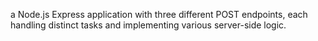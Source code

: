 a Node.js Express application with three different POST endpoints, each handling distinct tasks and implementing various server-side logic.
